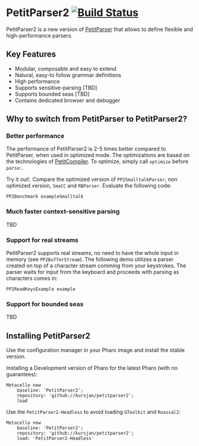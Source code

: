 # PetitParser2 [![Build Status](https://travis-ci.org/kursjan/petitparser2.svg?branch=master)](https://travis-ci.org/kursjan/petitparser2)

PetitParser2 is a new version of [PetitParser](http://www.lukas-renggli.ch/blog/petitparser-1) that allows to define flexible and high-performance parsers.

## Key Features
- Modular, composable and easy to extend
- Natural, easy-to follow grammar definitions
- High performance
- Supports sensitive-parsing [TBD]
- Supports bounded seas [TBD]
- Contains dedicated browser and debugger

## Why to switch from PetitParser to PetitParser2?

### Better performance 
The performance of PetitParser2 is 2-5 times better compared to PetitParser, when used in optimized mode. The optimizations are based on the technologies of [PetitCompiler](http://scg.unibe.ch/scgbib?query=Kurs16a&display=abstract). To optimize, simply call `optimize` before `parse:`.

Try it out!. Compare the optimized version of `PP2SmalltalkParser`, non optimized version, `SmaCC` and `RBParser`. Evaluate the following code:
```
PP2Benchmark exampleSmalltalk
```
### Much faster context-sensitive parsing
TBD

### Support for real streams
PetitParser2 supports real streams, no need to have the whole input in memory (see `PP2BufferStream`). The following demo utilizes a parser created on top of a character stream comming from your keystrokes. The parser waits for input from the keyboard and proceeds with parsing as characters comes in:

```
PP2ReadKeysExample example
```

### Support for bounded seas
TBD


## Installing PetitParser2

Use the configuration manager in your Pharo image and install the stable version.

Installing a Development version of Pharo for the latest Pharo (with no guarantees):

```smalltalk
Metacello new
    baseline: 'PetitParser2';
    repository: 'github://kursjan/petitparser2';
    load
```

Use the `PetitParser2-Headless` to avoid loading `GToolkit` and `Roassal2`:

```smalltalk
Metacello new
    baseline: 'PetitParser2';
    repository: 'github://kursjan/petitparser2';
    load: 'PetitParser2-Headless'
```
